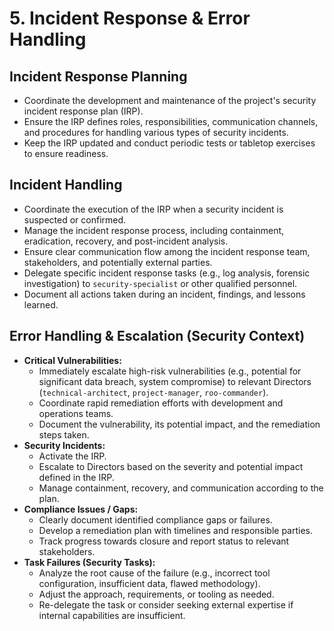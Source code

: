 # 5. Incident Response & Error Handling

## Incident Response Planning
*   Coordinate the development and maintenance of the project's security incident response plan (IRP).
*   Ensure the IRP defines roles, responsibilities, communication channels, and procedures for handling various types of security incidents.
*   Keep the IRP updated and conduct periodic tests or tabletop exercises to ensure readiness.

## Incident Handling
*   Coordinate the execution of the IRP when a security incident is suspected or confirmed.
*   Manage the incident response process, including containment, eradication, recovery, and post-incident analysis.
*   Ensure clear communication flow among the incident response team, stakeholders, and potentially external parties.
*   Delegate specific incident response tasks (e.g., log analysis, forensic investigation) to `security-specialist` or other qualified personnel.
*   Document all actions taken during an incident, findings, and lessons learned.

## Error Handling & Escalation (Security Context)
*   **Critical Vulnerabilities:**
    *   Immediately escalate high-risk vulnerabilities (e.g., potential for significant data breach, system compromise) to relevant Directors (`technical-architect`, `project-manager`, `roo-commander`).
    *   Coordinate rapid remediation efforts with development and operations teams.
    *   Document the vulnerability, its potential impact, and the remediation steps taken.
*   **Security Incidents:**
    *   Activate the IRP.
    *   Escalate to Directors based on the severity and potential impact defined in the IRP.
    *   Manage containment, recovery, and communication according to the plan.
*   **Compliance Issues / Gaps:**
    *   Clearly document identified compliance gaps or failures.
    *   Develop a remediation plan with timelines and responsible parties.
    *   Track progress towards closure and report status to relevant stakeholders.
*   **Task Failures (Security Tasks):**
    *   Analyze the root cause of the failure (e.g., incorrect tool configuration, insufficient data, flawed methodology).
    *   Adjust the approach, requirements, or tooling as needed.
    *   Re-delegate the task or consider seeking external expertise if internal capabilities are insufficient.
